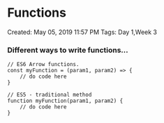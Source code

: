 # Functions

Created: May 05, 2019 11:57 PM
Tags: Day 1,Week 3

### Different ways to write functions...

    // ES6 Arrow functions.
    const myFunction = (param1, param2) => {
    	// do code here
    }

    // ES5 - traditional method
    function myFunction(param1, param2) {
    	// do code here
    }